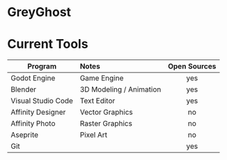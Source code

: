 # GreyGhost

# Current Tools

| Program        | Notes          | Open Sources |
| ------------- |:-------------| :-----:|
| Godot Engine      | Game Engine | yes|
| Blender | 3D Modeling / Animation | yes |
| Visual Studio Code | Text Editor | yes | 
| Affinity Designer | Vector Graphics | no | 
| Affinity Photo | Raster Graphics | no | 
| Aseprite | Pixel Art | no | 
| Git | | yes | 
